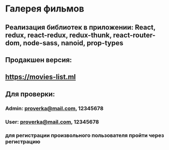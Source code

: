 # Галерея фильмов

## Реализация библиотек в приложении: React, redux, react-redux, redux-thunk, react-router-dom, node-sass, nanoid, prop-types

## Продакшен версия:

## https://movies-list.ml

## Для проверки:
### Admin: proverka@mail.com, 12345678
### User: proverka@mail.com, 12345678
### для регистрации произвольного пользователя пройти через регистрацию


